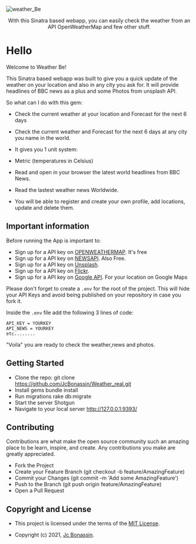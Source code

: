 ![weather_Be](https://user-images.githubusercontent.com/72950188/122404437-d862a000-cf44-11eb-94fa-24f94010aaac.png)
<div align="center" > 
<p>With this Sinatra based webapp, you can easily check the weather from an API OpenWeatherMap and few other stuff.</p>
</div>

# Hello 

Welcome to Weather Be! 

This Sinatra based webapp was built to give you a quick update of the weather on your location and also in any city you ask for. It will provide headlines of BBC news as a plus and some Photos from unsplash API. 

So what can I do with this gem: 

- Check the current weather at your location and Forecast for the next 6 days 
- Check the current weather and Forecast for the next 6 days at any city you name in the world.

-  It gives you 1 unit system: 
  - Metric (temperatures in Celsius)
  

- Read and open in your browser the latest world headlines from BBC News. 
- Read the lastest weather news Worldwide.
- You will be able to register and create your own profile, add locations, update and delete them. 

## Important information 

Before running the App is important to: 

- Sign up for a API key on [OPENWEATHERMAP](https://openweathermap.org/). It's free
- Sign up for a API key on [NEWSAPI](https://newsapi.org/). Also Free. 
- Sign up for a API key on [Unsplash](https://unsplash.com/developers).
- Sign up for a API key on [Flickr](https://www.flickr.com/services/api/).
- Sign up for a API key on [Google API](https://console.cloud.google.com/apis/dashboard). For your location on Google Maps

Please don't forget to create a `.env` for the root of the project. This will hide your API Keys and avoid being published on your repository in case you fork it. 

Inside the `.env` file add the following 3 lines of code:

```cassandraql
API_KEY = YOURKEY
API_NEWS = YOURKEY
etc........ 
```

"Voila" you are ready to check the weather,news and photos. 

## Getting Started

- Clone the repo: git clone https://github.com/JcBonassin/Weather_real.git
- Install gems bundle install
- Run migrations rake db:migrate
- Start the server Shotgun
- Navigate to your local server http://127.0.0.1:9393/


## Contributing

Contributions are what make the open source community such an amazing place to be learn, inspire, and create. Any contributions you make are greatly appreciated.

- Fork the Project
- Create your Feature Branch (git checkout -b feature/AmazingFeature)
- Commit your Changes (git commit -m 'Add some AmazingFeature')
- Push to the Branch (git push origin feature/AmazingFeature)
- Open a Pull Request

## Copyright and License

- This project is licensed under the terms of the [MIT License](https://opensource.org/licenses/MIT).

- Copyright (c) 2021, [Jc Bonassin](https://www.jcbonassin.net/).


